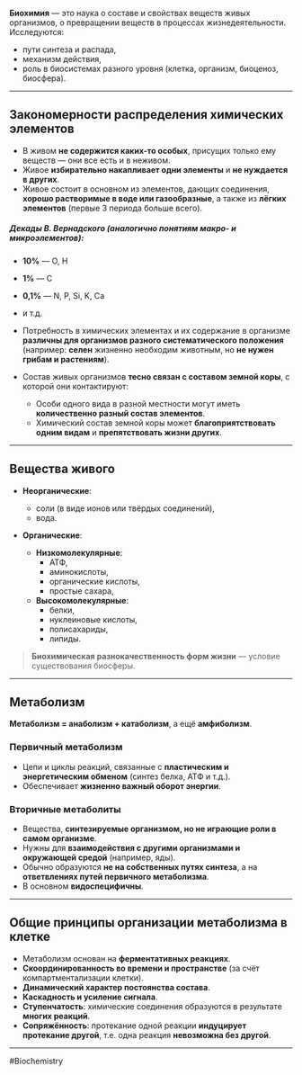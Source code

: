 
**Биохимия** — это наука о составе и свойствах веществ живых организмов, о превращении веществ в процессах жизнедеятельности.  
Исследуются:
- пути синтеза и распада,  
- механизм действия,  
- роль в биосистемах разного уровня (клетка, организм, биоценоз, биосфера).

---

## Закономерности распределения химических элементов

- В живом **не содержится каких-то особых**, присущих только ему веществ — они все есть и в неживом.  
- Живое **избирательно накапливает одни элементы** и **не нуждается в других**.  
- Живое состоит в основном из элементов, дающих соединения, **хорошо растворимые в воде или газообразные**, а также из **лёгких элементов** (первые 3 периода больше всего).

##### Декады В. Вернадского (аналогично понятиям **макро-** и **микроэлементов**):
- **10%** — O, H  
- **1%** — C  
- **0,1%** — N, P, Si, K, Ca  
- и т.д.

- Потребность в химических элементах и их содержание в организме **различны для организмов разного систематического положения** (например: **селен** жизненно необходим животным, но **не нужен грибам и растениям**).

- Состав живых организмов **тесно связан с составом земной коры**, с которой они контактируют:
	- Особи одного вида в разной местности могут иметь **количественно разный состав элементов**.  
	- Химический состав земной коры может **благоприятствовать одним видам** и **препятствовать жизни других**.

---

## Вещества живого

- **Неорганические**:  
  - соли (в виде ионов или твёрдых соединений),
  - вода.

- **Органические**:  
  - **Низкомолекулярные**:  
    - АТФ,  
    - аминокислоты,
    - органические кислоты,
    - простые сахара,
  - **Высокомолекулярные**:  
    - белки,
    - нуклеиновые кислоты,
    - полисахариды,
    - липиды.

> **Биохимическая разнокачественность форм жизни** — условие существования биосферы.

---

## Метаболизм

**Метаболизм = анаболизм + катаболизм**, а ещё **амфиболизм**.

### Первичный метаболизм

- Цепи и циклы реакций, связанные с **пластическим и энергетическим обменом** (синтез белка, АТФ и т.д.).  
- Обеспечивает **жизненно важный оборот энергии**.

### Вторичные метаболиты

- Вещества, **синтезируемые организмом, но не играющие роли в самом организме**.  
- Нужны для **взаимодействия с другими организмами и окружающей средой** (например, яды).  
- Обычно образуются **не на собственных путях синтеза**, а на **ответвлениях путей первичного метаболизма**.  
- В основном **видоспецифичны**.

---

## Общие принципы организации метаболизма в клетке

- Метаболизм основан на **ферментативных реакциях**.  
- **Скоординированность во времени и пространстве** (за счёт компартментализации клетки).  
- **Динамический характер постоянства состава**.  
- **Каскадность и усиление сигнала**.  
- **Ступенчатость**: химические соединения образуются в результате **многих реакций**.  
- **Сопряжённость**: протекание одной реакции **индуцирует протекание другой**, т.е. одна реакция **невозможна без другой**.


---
#Biochemistry 